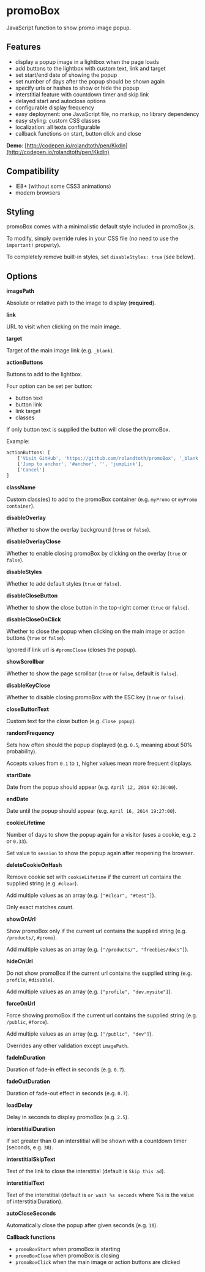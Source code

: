 promoBox
========

JavaScript function to show promo image popup.


Features
-----------

* display a popup image in a lightbox when the page loads
* add buttons to the lightbox with custom text, link and target
* set start/end date of showing the popup
* set number of days after the popup should be shown again
* specify urls or hashes to show or hide the popup
* interstitial feature with countdown timer and skip link
* delayed start and autoclose options
* configurable display frequency
* easy deployment: one JavaScript file, no markup, no library dependency 
* easy styling: custom CSS classes
* localization: all texts configurable
* callback functions on start, button click and close

**Demo**: [http://codepen.io/rolandtoth/pen/Kkdln](http://codepen.io/rolandtoth/pen/Kkdln)

Compatibility
-----------
* IE8+ (without some CSS3 animations)
* modern browsers

Styling
-----------
promoBox comes with a minimalistic default style included in promoBox.js.

To modify, simply override rules in your CSS file (no need to use the `important!` property).

To completely remove built-in styles, set `disableStyles: true` (see below).


Options
-----------

**imagePath**

Absolute or relative path to the image to display (**required**).


**link**

URL to visit when clicking on the main image.


**target**

Target of the main image link (e.g. `_blank`).


**actionButtons**

Buttons to add to the lightbox.

Four option can be set per button:
* button text
* button link
* link target
* classes

If only button text is supplied the button will close the promoBox.

Example:
```javascript
actionButtons: [
    ['Visit GitHub', 'https://github.com/rolandtoth/promoBox', '_blank', 'external github'],
    ['Jump to anchor', '#anchor', '', 'jumpLink'],
    ['Cancel']
]
```


**className**

Custom class(es) to add to the promoBox container (e.g. `myPromo` or `myPromo container`).


**disableOverlay**

Whether to show the overlay background (`true` or `false`).


**disableOverlayClose**

Whether to enable closing promoBox by clicking on the overlay (`true` or `false`).


**disableStyles**

Whether to add default styles (`true` or `false`).


**disableCloseButton**

Whether to show the close button in the top-right corner (`true` or `false`).


**disableCloseOnClick**

Whether to close the popup when clicking on the main image or action buttons (`true` or `false`).

Ignored if link url is `#promoClose` (closes the popup).


**showScrollbar**

Whether to show the page scrollbar (`true` or `false`, default is `false`).


**disableKeyClose**

Whether to disable closing promoBox with the ESC key (`true` or `false`).


**closeButtonText**

Custom text for the close button (e.g. `Close popup`).


**randomFrequency**

Sets how often should the popup displayed (e.g. `0.5`, meaning about 50% probability).

Accepts values from `0.1` to `1`, higher values mean more frequent displays.


**startDate**

Date from the popup should appear (e.g. `April 12, 2014 02:30:00`).


**endDate**

Date until the popup should appear (e.g. `April 16, 2014 19:27:00`).


**cookieLifetime**

Number of days to show the popup again for a visitor (uses a cookie, e.g. `2` or `0.33`).

Set value to `session` to show the popup again after reopening the browser.


**deleteCookieOnHash**

Remove cookie set with `cookieLifetime` if the current url contains the supplied string (e.g. `#clear`). 

Add multiple values as an array (e.g. `["#clear", "#test"]`).

Only exact matches count.


**showOnUrl**

Show promoBox only if the current url contains the supplied string (e.g. `/products/`, `#promo`).

Add multiple values as an array (e.g. `["/products/", "freebies/docs"]`).


**hideOnUrl** 

Do not show promoBox if the current url contains the supplied string (e.g. `profile`, `#disable`).

Add multiple values as an array (e.g. `["profile", "dev.mysite"]`).


**forceOnUrl**

Force showing promoBox if the current url contains the supplied string (e.g. `/public`, `#force`).

Add multiple values as an array (e.g. `["/public", "dev"]`).

Overrides any other validation except `imagePath`.


**fadeInDuration**

Duration of fade-in effect in seconds (e.g. `0.7`).


**fadeOutDuration**

Duration of fade-out effect in seconds (e.g. `0.7`).


**loadDelay**

Delay in seconds to display promoBox (e.g. `2.5`).


**interstitialDuration**

If set greater than 0 an interstitial will be shown with a countdown timer (seconds, e.g. `30`).


**interstitialSkipText**

Text of the link to close the interstitial (default is `Skip this ad`).


**interstitialText**

Text of the interstitial (default is `or wait %s seconds` where %s is the value of interstitialDuration).


**autoCloseSeconds**

Automatically close the popup after given seconds (e.g. `10`).


**Callback functions**
* `promoBoxStart` when promoBox is starting
* `promoBoxClose` when promoBox is closing
* `promoBoxClick` when the main image or action buttons are clicked